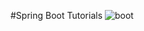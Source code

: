 #Spring Boot Tutorials
![boot](http://www.mkyong.com/wp-content/uploads/2016/11/spring-logo-new.png)
